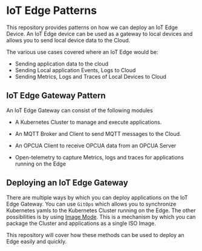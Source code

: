 # IoT Edge Patterns

This repository provides patterns on how we can deploy an IoT Edge Device. An IoT Edge device can be used as a gateway to local devices and allows you to send local device data to the Cloud. 

The various use cases covered where an IoT Edge would be:

- Sending application data to the cloud
- Sending Local application Events, Logs to Cloud
- Sending Metrics, Logs and Traces of Local Devices to Cloud

## IoT Edge Gateway Pattern

An IoT Edge Gateway can consist of the following modules

- A Kubernetes Cluster to manage and execute applications.

- An MQTT Broker and Client to send MQTT messages to the Cloud. 

- An OPCUA Client to receive OPCUA data from an OPCUA Server

- Open-telemetry to capture Metrics, logs and traces for applications running on the Edge

## Deploying an IoT Edge Gateway

There are multiple ways by which you can deploy applications on the IoT Edge Gateway. You can use `GitOps` which allows you to synchronize Kubernetes yamls to the Kubernetes Cluster running on the Edge.
The other possibilities is by using [Image Mode](https://developers.redhat.com/products/rhel-image-mode/overview). This is a mechanism by which you can package the Cluster and applications as a single ISO Image.

This repository will cover how these methods can be used to deploy an Edge easily and quickly. 
